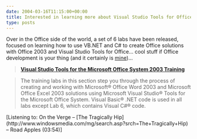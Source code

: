 ```yaml
---
date: 2004-03-16T11:15:00+00:00
title: Interested in learning more about Visual Studio Tools for Office?
type: posts
---
```

Over in the Office side of the world, a set of 6 labs have been released, focused on learning how to use VB.NET and C# to create Office solutions with Office 2003 and Visual Studio Tools for Office... cool stuff if Office development is your thing (and it certainly is [mine](http://www.duncanmackenzie.net/books/))...

> **[Visual Studio Tools for the Microsoft Office System 2003 Training](http://msdn.microsoft.com/library/default.asp?url=/library/en-us/odc_2003_ta/html/odc_landvsto03_tr.asp)**
>

> The training labs in this section step you through the process of creating and working with Microsoft&reg; Office Word 2003 and Microsoft Office Excel 2003 solutions using Microsoft Visual Studio&reg; Tools for the Microsoft Office System. Visual Basic&reg; .NET code is used in all labs except Lab 6, which contains Visual C#&reg; code.

<div class="media">
  [Listening to: On the Verge – [The Tragically Hip](http://www.windowsmedia.com/mg/search.asp?srch=The+Tragically+Hip) – Road Apples (03:54)]
</div>
